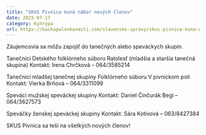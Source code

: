 ```yaml
---
title: "SKUS Pivnica koná nábor nových členov"
date: 2025-07-17
category: Култура
url: https://backapalankavesti.com/slovenske-spravy/skus-pivnica-kona-nabor-novych-clenov/
---
```


Záujemcovia sa môžu zapojiť do tanečných alebo speváckych skupín.

Tanečníci Detského folklórneho súboru Ratolesť (mladšia a staršia tanečná skupina)
Kontakt: Irena Chrčková – 064/3585214

Tanečníci mladšej tanečnej skupiny Folklórneho súboru V pivnickom poli
Kontakt: Vierka Brňová – 064/3311099

Speváci mužskej speváckej skupiny
Kontakt: Daniel Činčurák Begi – 064/3627573

Speváčky ženskej speváckej skupiny
Kontakt: Sára Kotivová – 063/8427384

SKUS Pivnica sa teší na všetkých nových členov!
